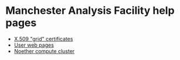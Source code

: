 # Manchester Analysis Facility help pages

* [X.509 "grid" certificates](Certificates.md)
* [User web pages](user-web-pages.md)
* [Noether compute cluster](noether-faq.md)

